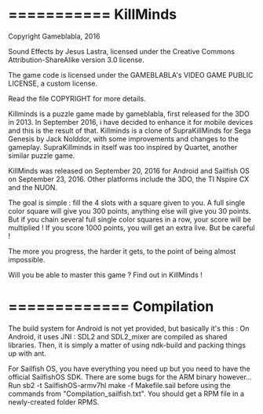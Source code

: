 ===========
KillMinds
=========== 

Copyright Gameblabla, 2016

Sound Effects by Jesus Lastra, licensed under the Creative Commons Attribution-ShareAlike version 3.0 license.

The game code is licensed under the GAMEBLABLA's VIDEO GAME PUBLIC LICENSE, a custom license.

Read the file COPYRIGHT for more details.

Killminds is a puzzle game made by gameblabla, first released for the 3DO in 2013.
In September 2016, i have decided to enhance it for mobile devices and this is the result of that.
Killminds is a clone of SupraKillMinds for Sega Genesis by Jack Nolddor, with some improvements and changes to the gameplay.
SupraKillminds in itself was too inspired by Quartet, another similar puzzle game.

KillMinds was released on September 20, 2016 for Android and Sailfish OS on September 23, 2016.
Other platforms include the 3DO, the TI Nspire CX and the NUON.

The goal is simple : fill the 4 slots with a square given to you.
A full single color square will give you 300 points, anything else will give you 30 points.
But if you chain several full single color squares in a row, your score will be multiplied !
If you score 1000 points, you will get an extra live.
But be careful !

The more you progress, the harder it gets, to the point of being almost impossible.

Will you be able to master this game ? Find out in KillMinds !


=============
Compilation
=============

The build system for Android is not yet provided, but basically it's this :
On Android, it uses JNI : SDL2 and SDL2_mixer are compiled as shared libraries.
Then, it is simply a matter of using ndk-build and packing things up with ant.

For Sailfish OS, you have everything you need up but you need to have the official SailfishOS SDK.
There are some bugs for the ARM binary however...
Run sb2 -t SailfishOS-armv7hl make -f Makefile.sail before using the commands from "Compilation_sailfish.txt".
You should get a RPM file in a newly-created folder RPMS.
